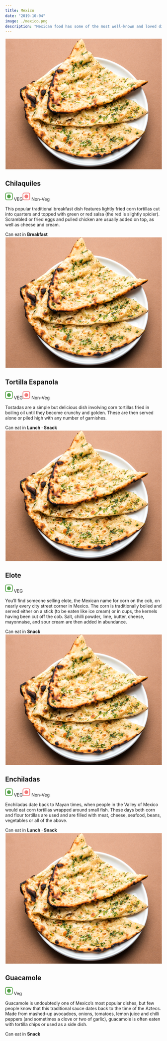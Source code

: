 ```yaml
---
title: Mexico
date: "2019-10-04"
image: ./mexico.png
description: "Mexican food has some of the most well-known and loved dishes in the world. Mexican cuisine varies by region due to local climate, geography and ethnic differences among the indigenous inhabitants. Here's what you must try..."
---
```

<!-- Chilaquiles -->
  <article class="article-wrap">
    <div class="img-box">
      <img src="/naan.png" class="country-img"/>
    </div>
    <div class="list-txt">
      <div class="txt-desc">
        <h2>Chilaquiles</h2>
        <div class="food-type">
          <span class="veg"><img src="/veg.svg" /> VEG</span><span class="n-veg"><img src="/non-veg.svg" /> Non-Veg</span>
        </div>
        <p>This popular traditional breakfast dish features lightly fried corn tortillas cut into quarters and topped with green or red salsa (the red is slightly spicier). Scrambled or fried eggs and pulled chicken are usually added on top, as well as cheese and cream.</p>
      </div>
      <div class="tags">
        <span>Can eat in <strong>Breakfast</strong></span>
      </div>
    </div>
  </article>

  <!-- Tostadas -->
  <article class="article-wrap">
    <div class="img-box">
      <img src="/naan.png" class="country-img"/>
    </div>
    <div class="list-txt">
      <div class="txt-desc">
        <h2>Tortilla Espanola</h2>
        <div class="food-type">
          <span class="veg"><img src="/veg.svg" /> VEG</span><span class="n-veg"><img src="/non-veg.svg" /> Non-Veg</span>
        </div>
        <p>Tostadas are a simple but delicious dish involving corn tortillas fried in boiling oil until they become crunchy and golden. These are then served alone or piled high with any number of garnishes.</p>
      </div>
      <div class="tags">
        <span>Can eat in <strong>Lunch · Snack</strong></span>
      </div>
    </div>
  </article>

  <!-- Elote -->
  <article class="article-wrap">
    <div class="img-box">
      <img src="/naan.png" class="country-img"/>
    </div>
    <div class="list-txt">
      <div class="txt-desc">
        <h2>Elote</h2>
        <div class="food-type">
          <span class="veg"><img src="/veg.svg" /> VEG</span>
        </div>
        <p>You’ll find someone selling elote, the Mexican name for corn on the cob, on nearly every city street corner in Mexico. The corn is traditionally boiled and served either on a stick (to be eaten like ice cream) or in cups, the kernels having been cut off the cob. Salt, chilli powder, lime, butter, cheese, mayonnaise, and sour cream are then added in abundance.</p>
      </div>
      <div class="tags">
        <span>Can eat in <strong>Snack</strong></span>
      </div>
    </div>
  </article>

  <!-- Enchiladas -->
  <article class="article-wrap">
    <div class="img-box">
      <img src="/naan.png" class="country-img"/>
    </div>
    <div class="list-txt">
      <div class="txt-desc">
        <h2>Enchiladas</h2>
        <div class="food-type">
          <span class="veg"><img src="/veg.svg" /> VEG</span><span class="n-veg"><img src="/non-veg.svg" /> Non-Veg</span>
        </div>
        <p>Enchiladas date back to Mayan times, when people in the Valley of Mexico would eat corn tortillas wrapped around small fish. These days both corn and flour tortillas are used and are filled with meat, cheese, seafood, beans, vegetables or all of the above.</p>
      </div>
      <div class="tags">
        <span>Can eat in <strong>Lunch · Snack</strong></span>
      </div>
    </div>
  </article>

  <!-- Guacamole -->
  <article class="article-wrap">
    <div class="img-box">
      <img src="/naan.png" class="country-img"/>
    </div>
    <div class="list-txt">
      <div class="txt-desc">
        <h2>Guacamole</h2>
        <div class="food-type">
          <span class="veg"><img src="/veg.svg" /> Veg</span>
        </div>
        <p>Guacamole is undoubtedly one of Mexico’s most popular dishes, but few people know that this traditional sauce dates back to the time of the Aztecs. Made from mashed-up avocadoes, onions, tomatoes, lemon juice and chilli peppers (and sometimes a clove or two of garlic), guacamole is often eaten with tortilla chips or used as a side dish.</p>
      </div>
      <div class="tags">
        <span>Can eat in <strong>Snack</strong></span>
      </div>
    </div>
  </article>
